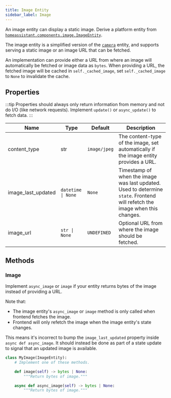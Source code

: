 ```yaml
---
title: Image Entity
sidebar_label: Image
---
```


An image entity can display a static image. Derive a platform entity from [`homeassistant.components.image.ImageEntity`](https://github.com/home-assistant/core/blob/dev/homeassistant/components/image/__init__.py).

The image entity is a simplified version of the [`camera`](/docs/core/entity/camera) entity, and supports serving a static image or an image URL that can be fetched.

An implementation can provide either a URL from where an image will automatically be fetched or image data as `bytes`. When providing a URL, the fetched image will be cached in `self._cached_image`, set `self._cached_image` to `None` to invalidate the cache.

## Properties

:::tip
Properties should always only return information from memory and not do I/O (like network requests). Implement `update()` or `async_update()` to fetch data.
:::

| Name               | Type                              | Default      | Description                                                                                              |
| -------------------| --------------------------------- | ------------ | -------------------------------------------------------------------------------------------------------- |
| content_type       | str                               | `image/jpeg` | The content-type of the image, set automatically if the image entity provides a URL.                     |
| image_last_updated | <code>datetime &#124; None</code> | `None`       | Timestamp of when the image was last updated. Used to determine `state`. Frontend will refetch the image when this changes. |
| image_url          | <code>str &#124; None</code>      | `UNDEFINED`  | Optional URL from where the image should be fetched.                                                     |

## Methods

### Image

Implement `async_image` or `image` if your entity returns bytes of the image instead of providing a URL.

Note that:
- The image entity's `async_image` or `image` method is only called when frontend fetches the image.
- Frontend will only refetch the image when the image entity's state changes.

This means it's incorrect to bump the `image_last_updated` property inside `async def async_image`. It should instead be done as part of a state update to signal that an updated image is available.

```python
class MyImage(ImageEntity):
    # Implement one of these methods.

    def image(self) -> bytes | None:
        """Return bytes of image."""

    async def async_image(self) -> bytes | None:
        """Return bytes of image."""
```
